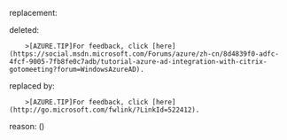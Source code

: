 replacement:

deleted:

		>[AZURE.TIP]For feedback, click [here](https://social.msdn.microsoft.com/Forums/azure/zh-cn/8d4839f0-adfc-4fcf-9005-7fb8fe0c7adb/tutorial-azure-ad-integration-with-citrix-gotomeeting?forum=WindowsAzureAD).

replaced by:

		>[AZURE.TIP]For feedback, click [here](http://go.microsoft.com/fwlink/?LinkId=522412).

reason: ()

